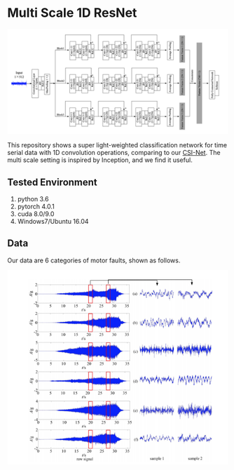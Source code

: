 # Multi Scale 1D ResNet

![NetWork](figs/network.png)

This repository shows a super light-weighted classification network for time serial data with 1D convolution operations, comparing to our [CSI-Net](https://github.com/geekfeiw/CSI-Net). The multi scale setting is inspired by Inception, and we find it useful.

## Tested Environment
1. python 3.6
1. pytorch 4.0.1
2. cuda 8.0/9.0
3. Windows7/Ubuntu 16.04

## Data
Our data are 6 categories of motor faults, shown as follows.

![NetWork](figs/data.png)
